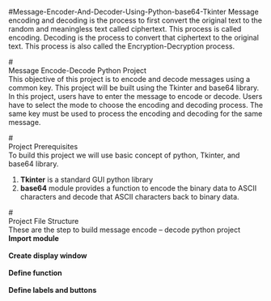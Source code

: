 #Message-Encoder-And-Decoder-Using-Python-base64-Tkinter
Message encoding and decoding is the process to first convert the original text to the random and meaningless text called ciphertext. This process is called encoding. Decoding is the process to convert that ciphertext to the original text. This process is also called the Encryption-Decryption process.

#<br>Message Encode-Decode Python Project</br>
This objective of this project is to encode and decode messages using a common key. This project will be built using the Tkinter and base64 library.
In this project, users have to enter the message to encode or decode. Users have to select the mode to choose the encoding and decoding process. The same key must be used to process the encoding and decoding for the same message.

#<br>Project Prerequisites</br>
To build this project we will use basic concept of python, Tkinter, and base64 library.
1. <b>Tkinter</b> is a standard GUI python library
2. <b>base64</b> module provides a function to encode the binary data to ASCII characters and decode that ASCII characters back to binary data.

#<br>Project File Structure</br>
These are the step to build message encode – decode python project
<br><b>Import module</b></br>
<br><b>Create display window</b></br>
<br><b>Define function</b></br>
<br><b>Define labels and buttons</b></br>
